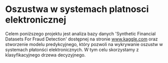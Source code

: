 # Oszustwa w systemach platnosci elektronicznej

Celem poniższego projektu jest analiza bazy danych 'Synthetic Financial Datasets For Fraud Detection' dostępnej na stronie www.kaggle.com oraz stworzenie modelu predykcyjnego, który pozwoli na wykrywanie oszustw w systemach płatonści elektronicznych. W tym celu skorzystamy z klasyfikacyjnego drzewa decyzyjnego.

